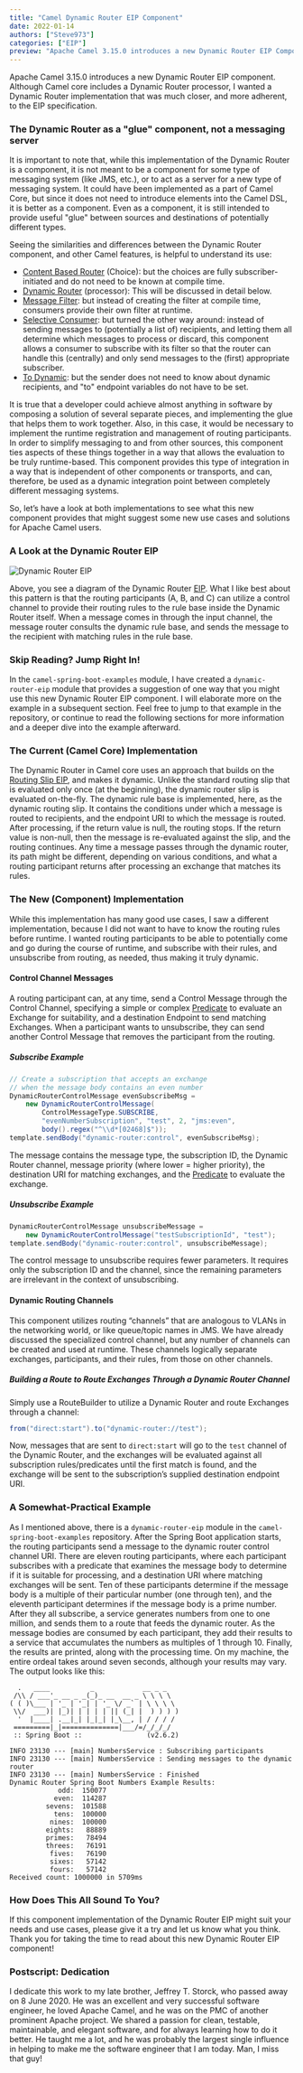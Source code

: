```yaml
---
title: "Camel Dynamic Router EIP Component"
date: 2022-01-14
authors: ["Steve973"]
categories: ["EIP"]
preview: "Apache Camel 3.15.0 introduces a new Dynamic Router EIP Component"
---
```


Apache Camel 3.15.0 introduces a new Dynamic Router EIP component.  Although Camel core includes a Dynamic Router processor, I wanted a Dynamic Router implementation that was much closer, and more adherent, to the EIP specification.

### The Dynamic Router as a "glue" component, not a messaging server

It is important to note that, while this implementation of the Dynamic Router is a component, it is not meant to be a component for some type of messaging system (like JMS, etc.), or to act as a server for a new type of messaging system.  It could have been implemented as a part of Camel Core, but since it does not need to introduce elements into the Camel DSL, it is better as a component.  Even as a component, it is still intended to provide useful "glue" between sources and destinations of potentially different types.

Seeing the similarities and differences between the Dynamic Router component, and other Camel features, is helpful to understand its use:

* [Content Based Router](/components/next/eips/choice-eip.html) (Choice): but the choices are fully subscriber-initiated and do not need to be known at compile time.
* [Dynamic Router](/components/next/eips/dynamicRouter-eip.html) (processor): This will be discussed in detail below.
* [Message Filter](/components/next/eips/filter-eip.html): but instead of creating the filter at compile time, consumers provide their own filter at runtime.
* [Selective Consumer](/components/next/eips/selective-consumer.html): but turned the other way around: instead of sending messages to (potentially a list of) recipients, and letting them all determine which messages to process or discard, this component allows a consumer to subscribe with its filter so that the router can handle this (centrally) and only send messages to the (first) appropriate subscriber.
* [To Dynamic](/components/next/eips/toD-eip.html): but the sender does not need to know about dynamic recipients, and "to" endpoint variables do not have to be set.

It is true that a developer could achieve almost anything in software by composing a solution of several separate pieces, and implementing the glue that helps them to work together.  Also, in this case, it would be necessary to implement the runtime registration and management of routing participants.  In order to simplify messaging to and from other sources, this component ties aspects of these things together in a way that allows the evaluation to be truly runtime-based.  This component provides this type of integration in a way that is independent of other components or transports, and can, therefore, be used as a dynamic integration point between completely different messaging systems.


So, let’s have a look at both implementations to see what this new component provides that might suggest some new use cases and solutions for Apache Camel users.


### A Look at the Dynamic Router EIP

![Dynamic Router EIP](https://www.enterpriseintegrationpatterns.com/img/DynamicRouter.gif "Dynamic Router EIP")


Above, you see a diagram of the Dynamic Router [EIP](https://www.enterpriseintegrationpatterns.com/DynamicRouter.html).  What I like best about this pattern is that the routing participants (A, B, and C) can utilize a control channel to provide their routing rules to the rule base inside the Dynamic Router itself.  When a message comes in through the input channel, the message router consults the dynamic rule base, and sends the message to the recipient with matching rules in the rule base.


### Skip Reading? Jump Right In!

In the `camel-spring-boot-examples` module, I have created a `dynamic-router-eip` module that provides a suggestion of one way that you might use this new Dynamic Router EIP component.  I will elaborate more on the example in a subsequent section.  Feel free to jump to that example in the repository, or continue to read the following sections for more information and a deeper dive into the example afterward.


### The Current (Camel Core) Implementation

The Dynamic Router in Camel core uses an approach that builds on the [Routing Slip EIP](/components/next/eips/routingSlip-eip.html), and makes it dynamic. Unlike the standard routing slip that is evaluated only once (at the beginning), the dynamic router slip is evaluated on-the-fly.  The dynamic rule base is implemented, here, as the dynamic routing slip.  It contains the conditions under which a message is routed to recipients, and the endpoint URI to which the message is routed.  After processing, if the return value is null, the routing stops.  If the return value is non-null, then the message is re-evaluated against the slip, and the routing continues.  Any time a message passes through the dynamic router, its path might be different, depending on various conditions, and what a routing participant returns after processing an exchange that matches its rules.


### The New (Component) Implementation

While this implementation has many good use cases, I saw a different implementation, because I did not want to have to know the routing rules before runtime.  I wanted routing participants to be able to potentially come and go during the course of runtime, and subscribe with their rules, and unsubscribe from routing, as needed, thus making it truly dynamic.


#### Control Channel Messages

A routing participant can, at any time, send a Control Message through the Control Channel, specifying a simple or complex [Predicate](/manual/predicate.html) to evaluate an Exchange for suitability, and a destination Endpoint to send matching Exchanges.  When a participant wants to unsubscribe, they can send another Control Message that removes the participant from the routing.


##### Subscribe Example


```java
// Create a subscription that accepts an exchange
// when the message body contains an even number
DynamicRouterControlMessage evenSubscribeMsg =
    new DynamicRouterControlMessage(
        ControlMessageType.SUBSCRIBE,
        "evenNumberSubscription", "test", 2, "jms:even",
        body().regex("^\\d*[02468]$"));
template.sendBody("dynamic-router:control", evenSubscribeMsg);
```


The message contains the message type, the subscription ID, the Dynamic Router channel, message priority (where lower = higher priority), the destination URI for matching exchanges, and the [Predicate](/manual/predicate.html) to evaluate the exchange.


##### Unsubscribe Example


```java
DynamicRouterControlMessage unsubscribeMessage =
    new DynamicRouterControlMessage("testSubscriptionId", "test");
template.sendBody("dynamic-router:control", unsubscribeMessage);
```


The control message to unsubscribe requires fewer parameters.  It requires only the subscription ID and the channel, since the remaining parameters are irrelevant in the context of unsubscribing.


#### Dynamic Routing Channels

This component utilizes routing “channels” that are analogous to VLANs in the networking world, or like queue/topic names in JMS.  We have already discussed the specialized control channel, but any number of channels can be created and used at runtime.  These channels logically separate exchanges, participants, and their rules, from those on other channels.


##### Building a Route to Route Exchanges Through a Dynamic Router Channel

Simply use a RouteBuilder to utilize a Dynamic Router and route Exchanges through a channel:


```java
from("direct:start").to("dynamic-router://test");
```


Now, messages that are sent to `direct:start` will go to the `test` channel of the Dynamic Router, and the exchanges will be evaluated against all subscription rules/predicates until the first match is found, and the exchange will be sent to the subscription’s supplied destination endpoint URI.


### A Somewhat-Practical Example

As I mentioned above, there is a `dynamic-router-eip` module in the `camel-spring-boot-examples` repository.  After the Spring Boot application starts, the routing participants send a message to the dynamic router control channel URI.  There are eleven routing participants, where each participant subscribes with a predicate that examines the message body to determine if it is suitable for processing, and a destination URI where matching exchanges will be sent.  Ten of these participants determine if the message body is a multiple of their particular number (one through ten), and the eleventh participant determines if the message body is a prime number.  After they all subscribe, a service generates numbers from one to one million, and sends them to a route that feeds the dynamic router.  As the message bodies are consumed by each participant, they add their results to a service that accumulates the numbers as multiples of 1 through 10.  Finally, the results are printed, along with the processing time.  On my machine, the entire ordeal takes around seven seconds, although your results may vary.  The output looks like this:

```
  .   ____          _            __ _ _
 /\\ / ___'_ __ _ _(_)_ __  __ _ \ \ \ \
( ( )\___ | '_ | '_| | '_ \/ _` | \ \ \ \
 \\/  ___)| |_)| | | | | || (_| |  ) ) ) )
  '  |____| .__|_| |_|_| |_\__, | / / / /
 =========|_|==============|___/=/_/_/_/
 :: Spring Boot ::                (v2.6.2)

INFO 23130 --- [main] NumbersService : Subscribing participants
INFO 23130 --- [main] NumbersService : Sending messages to the dynamic router
INFO 23130 --- [main] NumbersService : Finished
Dynamic Router Spring Boot Numbers Example Results:
            odd:  150077
           even:  114287
         sevens:  101588
           tens:  100000
          nines:  100000
         eights:   88889
         primes:   78494
         threes:   76191
          fives:   76190
          sixes:   57142
          fours:   57142
Received count: 1000000 in 5709ms
```


### How Does This All Sound To You?

If this component implementation of the Dynamic Router EIP might suit your needs and use cases, please give it a try and let us know what you think.  Thank you for taking the time to read about this new Dynamic Router EIP component!


### Postscript: Dedication

I dedicate this work to my late brother, Jeffrey T. Storck, who passed away on 8 June 2020.  He was an excellent and very successful software engineer, he loved Apache Camel, and he was on the PMC of another prominent Apache project.  We shared a passion for clean, testable, maintainable, and elegant software, and for always learning how to do it better.  He taught me a lot, and he was probably the largest single influence in helping to make me the software engineer that I am today.  Man, I miss that guy!
